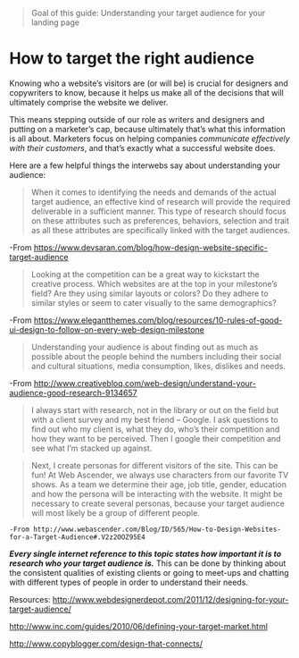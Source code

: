 >Goal of this guide: Understanding your target audience for your landing page

# How to target the right audience

Knowing who a website’s visitors are (or will be) is crucial for designers and copywriters to know, because it helps us make all of the decisions that will ultimately comprise the website we deliver.

This means stepping outside of our role as writers and designers and putting on a marketer’s cap, because ultimately that’s what this information is all about. Marketers focus on helping companies *communicate effectively with their customers*, and that’s exactly what a successful website does.

Here are a few helpful things the interwebs say about understanding your audience:

> When it comes to identifying the needs and demands of the actual target audience, an effective kind of research will provide the required deliverable in a sufficient manner. This type of research should focus on these attributes such as preferences, behaviors, selection and trait as all these attributes are specifically linked with the target audiences.

  -From https://www.devsaran.com/blog/how-design-website-specific-target-audience


> Looking at the competition can be a great way to kickstart the creative process. Which websites are at the top in your milestone’s field? Are they using similar layouts or colors? Do they adhere to similar styles or seem to cater visually to the same demographics?

  -From https://www.elegantthemes.com/blog/resources/10-rules-of-good-ui-design-to-follow-on-every-web-design-milestone

> Understanding your audience is about finding out as much as possible about the people behind the numbers including their social and cultural situations, media consumption, likes, dislikes and needs.

  -From http://www.creativebloq.com/web-design/understand-your-audience-good-research-9134657

> I always start with research, not in the library or out on the field but with a client survey and my best friend – Google. I ask questions to find out who my client is, what they do, who’s their competition and how they want to be perceived. Then I google their competition and see what I’m stacked up against.

> Next, I create personas for different visitors of the site. This can be fun! At Web Ascender, we always use characters from our favorite TV shows. As a team we determine their age, job title, gender, education and how the persona will be interacting with the website. It might be necessary to create several personas, because your target audience will most likely be a group of different people.

    -From http://www.webascender.com/Blog/ID/565/How-to-Design-Websites-for-a-Target-Audience#.V2z2OOZ95E4

***Every single internet reference to this topic states how important it is to research who your target audience is.*** This can be done by thinking about the consistent qualities of existing clients or going to meet-ups and chatting with different types of people in order to understand their needs.

Resources:
 http://www.webdesignerdepot.com/2011/12/designing-for-your-target-audience/

 http://www.inc.com/guides/2010/06/defining-your-target-market.html

 http://www.copyblogger.com/design-that-connects/
